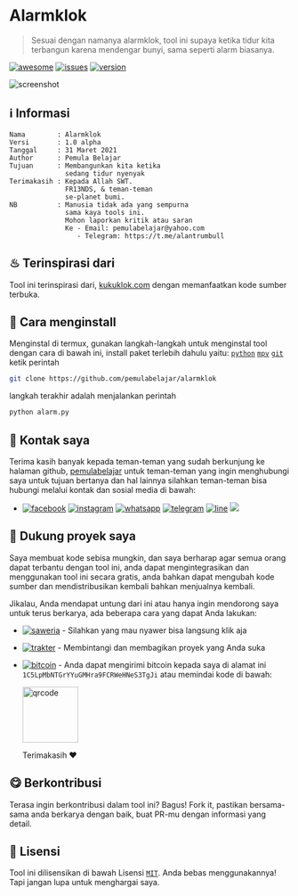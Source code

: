 # Alarmklok

> Sesuai dengan namanya alarmklok, tool ini supaya ketika tidur kita terbangun karena mendengar bunyi, sama seperti alarm biasanya.

<a href="https://github.com/sindresorhus/awesome"><img src="https://cdn.rawgit.com/sindresorhus/awesome/d7305f38d29fed78fa85652e3a63e154dd8e8829/media/badge.svg" alt="awesome"/></a>
<a href="https://github.com/pemulabelajar/alarmklok/issues"><img src="https://img.shields.io/badge/issues%200-closed-cb2431.svg" alt="issues"/></a>
<a href="https://github.com/pemulabelajar/alarmklok/releases"><img src="https://img.shields.io/badge/version-1.0%20alpha-blue.svg" alt="version"/></a>

<img src="https://github.com/pemulabelajar/alarmklok/blob/master/.image/Screenshot.png?raw=true" alt="screenshot"></a>

## ℹ Informasi
```text
Nama        : Alarmklok
Versi       : 1.0 alpha
Tanggal     : 31 Maret 2021
Author      : Pemula Belajar
Tujuan      : Membangunkan kita ketika
              sedang tidur nyenyak
Terimakasih : Kepada Allah SWT.
              FR13NDS, & teman-teman
              se-planet bumi.
NB          : Manusia tidak ada yang sempurna
              sama kaya tools ini.
              Mohon laporkan kritik atau saran
              Ke - Email: pemulabelajar@yahoo.com
                 - Telegram: https://t.me/alantrumbull
```


## ♨ Terinspirasi dari
Tool ini terinspirasi dari, [kukuklok.com](https://kukuklok.com) dengan memanfaatkan kode sumber terbuka.


## 🔰 Cara menginstall
Menginstal di termux, gunakan langkah-langkah untuk menginstal tool dengan cara di bawah ini, install paket terlebih dahulu yaitu: [`python`](https://www.python.org) [`mpv`](https://github.com/Neo-Oli/Termux-Mpv) [`git`](https://github.com/termux/termux-packages) ketik perintah
```bash
git clone https://github.com/pemulabelajar/alarmklok
```
langkah terakhir adalah menjalankan perintah
```python
python alarm.py
```


## 📲 Kontak saya
Terima kasih banyak kepada teman-teman yang sudah berkunjung ke halaman github, [pemulabelajar](https://github.com/pemulabelajar) untuk teman-teman yang ingin menghubungi saya untuk tujuan bertanya dan hal lainnya silahkan teman-teman bisa hubungi melalui kontak dan sosial media di bawah:

- <a href="https://m.facebook.com/000alantrumbull" target="_blank"><img src="https://img.shields.io/badge/Facebook-1877F2?style=flat&logo=facebook&logoColor=white" alt="facebook"/></a> <a href="https://www.instagram.com/alantrumbull_" target="_blank"><img src="https://img.shields.io/badge/Instagram-8B89CC?style=flat&logo=instagram&logoColor=white" alt="instagram"/></a> <a href="https://api.whatsapp.com/send?phone=6285775433901" target="_blank"><img src="https://img.shields.io/badge/WhatsApp-25D366?style=flat&logo=whatsapp&logoColor=white" alt="whatsapp"/></a> <a href="https://t.me/alantrumbull" target="_blank"><img src="https://img.shields.io/badge/Telegram-2CA5E0?style=flat&logo=telegram&logoColor=white" alt="telegram"/></a> <a href="https://line.me/ti/p/~alantrumbull" target="_blank"><img src="https://img.shields.io/badge/LINE-00FF00?style=flat&logo=line&logoColor=white" alt="line"/></a> <a href="mailto:nedq016@gmail.com"><img src="https://img.shields.io/badge/Gmail-D14836?style=flat&logo=gmail&logoColor=white"/></a>

## 💖 Dukung proyek saya
Saya membuat kode sebisa mungkin, dan saya berharap agar semua orang dapat terbantu dengan tool ini, anda dapat mengintegrasikan dan menggunakan tool ini secara gratis, anda bahkan dapat mengubah kode sumber dan mendistribusikan kembali bahkan menjualnya kembali.

Jikalau, Anda mendapat untung dari ini atau hanya ingin mendorong saya untuk terus berkarya, ada beberapa cara yang dapat Anda lakukan:

- <a href="https://saweria.co/alantrumbull"><img src="https://img.shields.io/badge/Saweria-00FFFF?style=flat&logo=deezer&logoColor=white" alt="saweria"/></a> - Silahkan yang mau nyawer bisa langsung klik aja

- <a href="https://trakteer.id/alantrumbull"><img src="https://img.shields.io/badge/Trakter-FF0000?style=flat&logo=ko-fi&logoColor=white" alt="trakter"/></a> - Membintangi dan membagikan proyek yang Anda suka

- <a href="https://www.blockchain.com/btc/address/1C5LpMbNTGrYYuGMHra9FCRWeHNeS3TgJi"><img src="https://img.shields.io/badge/Bitcoin-000000?style=flat&logo=bitcoin&logoColor=white" alt="bitcoin"/></a> - Anda dapat mengirimi bitcoin kepada saya di alamat ini ```1C5LpMbNTGrYYuGMHra9FCRWeHNeS3TgJi``` atau memindai kode di bawah:

  <img src="https://github.com/pemulabelajar/pemulabelajar/blob/main/assets/qr.png?raw=true" alt="qrcode" width="100px" height="100px"/>

  Terimakasih ❤

## 😋 Berkontribusi
Terasa ingin berkontribusi dalam tool ini? Bagus! Fork it, pastikan bersama-sama anda berkarya dengan baik, buat PR-mu dengan informasi yang detail.

## 📜 Lisensi
Tool ini dilisensikan di bawah Lisensi [`MIT`](https://github.com/pemulabelajar/alarmklok/blob/master/LICENSE?raw=true). Anda bebas menggunakannya! Tapi jangan lupa untuk menghargai saya.
